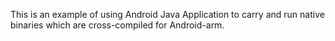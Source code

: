 This is an example of using Android Java Application to carry and run native binaries which are cross-compiled for Android-arm.
